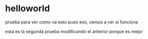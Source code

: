 # helloworld
prueba para ver como va esto
 pues eso, vamos a ver si funciona

esta es la segunda prueba modificando el anterior porque es mejor
